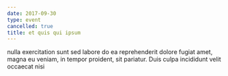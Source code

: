 ```yaml
---
date: 2017-09-30
type: event
cancelled: true
title: et quis qui ipsum
---
```

nulla exercitation sunt sed labore do ea reprehenderit dolore fugiat amet, magna eu veniam, in tempor proident, sit pariatur. Duis culpa incididunt velit occaecat nisi